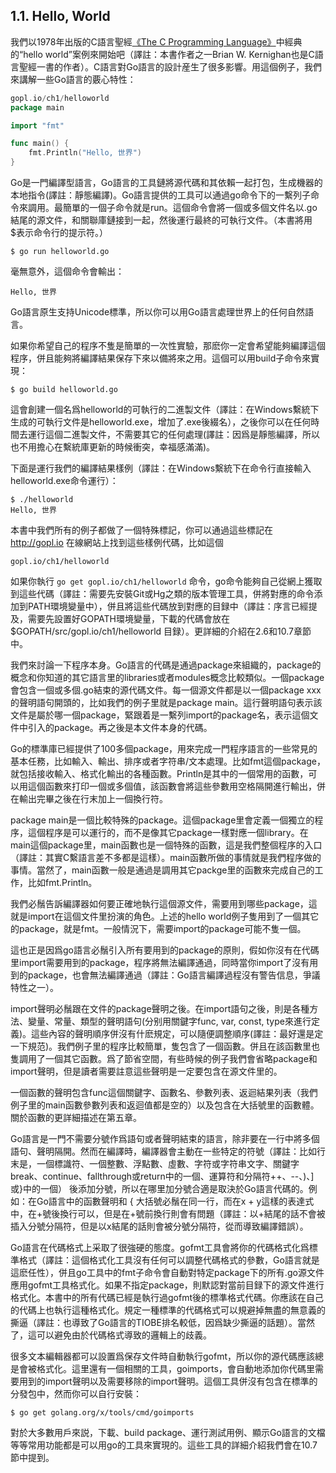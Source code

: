 ## 1.1. Hello, World

我們以1978年出版的C語言聖經[《The C Programming Language》](http://s3-us-west-2.amazonaws.com/belllabs-microsite-dritchie/cbook/index.html)中經典的“hello world”案例來開始吧（譯註：本書作者之一Brian W. Kernighan也是C語言聖經一書的作者）。C語言對Go語言的設計産生了很多影響。用這個例子，我們來講解一些Go語言的覈心特性：

```go
gopl.io/ch1/helloworld
package main

import "fmt"

func main() {
	fmt.Println("Hello, 世界")
}
```

Go是一門編譯型語言，Go語言的工具鏈將源代碼和其依賴一起打包，生成機器的本地指令(譯註：靜態編譯)。Go語言提供的工具可以通過go命令下的一繫列子命令來調用。最簡單的一個子命令就是run。這個命令會將一個或多個文件名以.go結尾的源文件，和關聯庫鏈接到一起，然後運行最終的可執行文件。（本書將用$表示命令行的提示符。）

```
$ go run helloworld.go
```

毫無意外，這個命令會輸出：

```
Hello, 世界
```

Go語言原生支持Unicode標準，所以你可以用Go語言處理世界上的任何自然語言。

如果你希望自己的程序不隻是簡單的一次性實驗，那麽你一定會希望能夠編譯這個程序，併且能夠將編譯結果保存下來以備將來之用。這個可以用build子命令來實現：

```
$ go build helloworld.go
```

這會創建一個名爲helloworld的可執行的二進製文件（譯註：在Windows繫統下生成的可執行文件是helloworld.exe，增加了.exe後綴名），之後你可以在任何時間去運行這個二進製文件，不需要其它的任何處理(譯註：因爲是靜態編譯，所以也不用擔心在繫統庫更新的時候衝突，幸福感滿滿)。

下面是運行我們的編譯結果樣例（譯註：在Windows繫統下在命令行直接輸入helloworld.exe命令運行）：

```
$ ./helloworld
Hello, 世界
```

本書中我們所有的例子都做了一個特殊標記，你可以通過這些標記在 http://gopl.io 在線網站上找到這些樣例代碼，比如這個

```
gopl.io/ch1/helloworld
```

如果你執行 `go get gopl.io/ch1/helloworld` 命令，go命令能夠自己從網上獲取到這些代碼（譯註：需要先安裝Git或Hg之類的版本管理工具，併將對應的命令添加到PATH環境變量中），併且將這些代碼放到對應的目録中（譯註：序言已經提及，需要先設置好GOPATH環境變量，下載的代碼會放在 $GOPATH/src/gopl.io/ch1/helloworld 目録）。更詳細的介紹在2.6和10.7章節中。

我們來討論一下程序本身。Go語言的代碼是通過package來組織的，package的概念和你知道的其它語言里的libraries或者modules概念比較類似。一個package會包含一個或多個.go結束的源代碼文件。每一個源文件都是以一個package xxx的聲明語句開頭的，比如我們的例子里就是package main。這行聲明語句表示該文件是屬於哪一個package，緊跟着是一繫列import的package名，表示這個文件中引入的package。再之後是本文件本身的代碼。

Go的標準庫已經提供了100多個package，用來完成一門程序語言的一些常見的基本任務，比如輸入、輸出、排序或者字符串/文本處理。比如fmt這個package，就包括接收輸入、格式化輸出的各種函數。Println是其中的一個常用的函數，可以用這個函數來打印一個或多個值，該函數會將這些參數用空格隔開進行輸出，併在輸出完畢之後在行末加上一個換行符。

package main是一個比較特殊的package。這個package里會定義一個獨立的程序，這個程序是可以運行的，而不是像其它package一樣對應一個library。在main這個package里，main函數也是一個特殊的函數，這是我們整個程序的入口（譯註：其實C繫語言差不多都是這樣）。main函數所做的事情就是我們程序做的事情。當然了，main函數一般是通過是調用其它packge里的函數來完成自己的工作，比如fmt.Println。

我們必鬚告訴編譯器如何要正確地執行這個源文件，需要用到哪些package，這就是import在這個文件里扮演的角色。上述的hello world例子隻用到了一個其它的package，就是fmt。一般情況下，需要import的package可能不隻一個。

這也正是因爲go語言必鬚引入所有要用到的package的原則，假如你沒有在代碼里import需要用到的package，程序將無法編譯通過，同時當你import了沒有用到的package，也會無法編譯通過（譯註：Go語言編譯過程沒有警告信息，爭議特性之一）。

import聲明必鬚跟在文件的package聲明之後。在import語句之後，則是各種方法、變量、常量、類型的聲明語句(分别用關鍵字func, var, const, type來進行定義)。這些內容的聲明順序併沒有什麽規定，可以隨便調整順序(譯註：最好還是定一下規范)。我們例子里的程序比較簡單，隻包含了一個函數。併且在該函數里也隻調用了一個其它函數。爲了節省空間，有些時候的例子我們會省略package和import聲明，但是讀者需要註意這些聲明是一定要包含在源文件里的。

一個函數的聲明包含func這個關鍵字、函數名、參數列表、返迴結果列表（我們例子里的main函數參數列表和返迴值都是空的）以及包含在大括號里的函數體。關於函數的更詳細描述在第五章。

Go語言是一門不需要分號作爲語句或者聲明結束的語言，除非要在一行中將多個語句、聲明隔開。然而在編譯時，編譯器會主動在一些特定的符號（譯註：比如行末是，一個標識符、一個整數、浮點數、虛數、字符或字符串文字、關鍵字break、continue、fallthrough或return中的一個、運算符和分隔符++、--、)、]或}中的一個） 後添加分號，所以在哪里加分號合適是取決於Go語言代碼的。例如：在Go語言中的函數聲明和 { 大括號必鬚在同一行，而在x + y這樣的表達式中，在+號後換行可以，但是在+號前換行則會有問題（譯註：以+結尾的話不會被插入分號分隔符，但是以x結尾的話則會被分號分隔符，從而導致編譯錯誤）。

Go語言在代碼格式上采取了很強硬的態度。gofmt工具會將你的代碼格式化爲標準格式（譯註：這個格式化工具沒有任何可以調整代碼格式的參數，Go語言就是這麽任性），併且go工具中的fmt子命令會自動對特定package下的所有.go源文件應用gofmt工具格式化。如果不指定package，則默認對當前目録下的源文件進行格式化。本書中的所有代碼已經是執行過gofmt後的標準格式代碼。你應該在自己的代碼上也執行這種格式化。規定一種標準的代碼格式可以規避掉無盡的無意義的撕逼（譯註：也導致了Go語言的TIOBE排名較低，因爲缺少撕逼的話題）。當然了，這可以避免由於代碼格式導致的邏輯上的歧義。

很多文本編輯器都可以設置爲保存文件時自動執行gofmt，所以你的源代碼應該總是會被格式化。這里還有一個相關的工具，goimports，會自動地添加你代碼里需要用到的import聲明以及需要移除的import聲明。這個工具併沒有包含在標準的分發包中，然而你可以自行安裝：
```
$ go get golang.org/x/tools/cmd/goimports
```

對於大多數用戶來説，下載、build package、運行測試用例、顯示Go語言的文檔等等常用功能都是可以用go的工具來實現的。這些工具的詳細介紹我們會在10.7節中提到。

